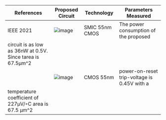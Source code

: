 |References|Proposed Circuit|Technology|Parameters Measured|
| ------------ | ------------ | ------------ | ------------ |
|IEEE 2021|![image](https://github.com/user-attachments/assets/a816bc2c-67da-4a76-9778-732d17bcc48b)|SMIC 55nm CMOS|The power consumption of the proposed 
circuit is as low as 36nW at 0.5V. Since tarea is 67.5μm^2|
||![image](https://github.com/user-attachments/assets/b10c9b10-0ced-48e1-9f8f-07d8a97c18d8)|CMOS 55nm |power-on-reset trip-voltage is 0.45V with a
 temperature coefficient of 227µV/◦C  area is 67.5 µm^2|


